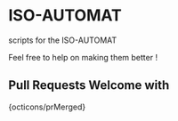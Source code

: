 # ISO-AUTOMAT
scripts for the ISO-AUTOMAT

Feel free to help on making them better !

## Pull Requests Welcome with 
{octicons/prMerged}
